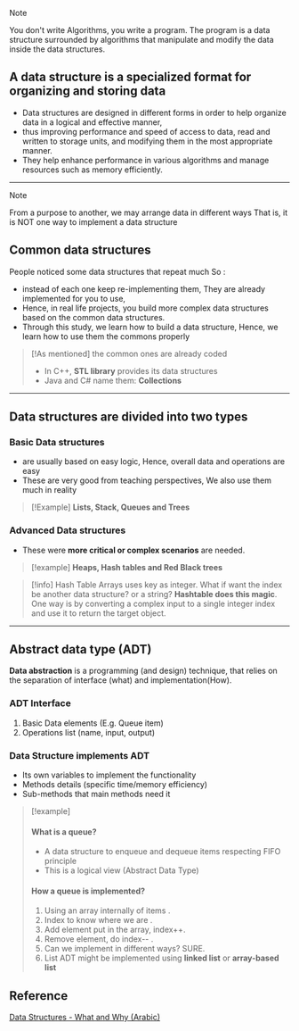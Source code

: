 
>[!Note]
>You don't write Algorithms, you write a program.
The program is a data structure surrounded by algorithms that manipulate and modify the data inside the data structures.
## A data structure is a specialized format for organizing and storing data 

- Data structures are designed in different forms in order to help organize data in a logical and effective manner, 
- thus improving performance and speed of access to data, read and written to storage units, and modifying them in the most appropriate manner. 
- They help enhance performance in various algorithms and manage resources such as memory efficiently.

---

> [!Note]
> From a purpose to another, we may arrange data in different ways 
> That is, it is NOT one way to implement a data structure

## Common data structures
People noticed some data structures that repeat much So :
- instead of each one keep re-implementing them, They are already implemented for you to use,
- Hence, in real life projects, you build more complex data structures based on the common data structures.
- Through this study, we learn how to build a data structure, Hence, we learn how to use them the commons properly

> [!As mentioned]
> the common ones are already coded
> - In C++, **STL library** provides its data structures 
> - Java and C# name them: **Collections** 

--- 
## Data structures are divided into two types

### Basic Data structures

- are usually based on easy logic, Hence, overall data and operations are easy  
- These are very good from teaching perspectives, We also use them much in reality
>[!Example]
> **Lists, Stack, Queues and Trees**

### Advanced Data structures

- These were **more critical or complex scenarios** are needed.
>[!example]
> **Heaps, Hash tables and Red Black trees**

>[!info] Hash Table
>Arrays uses key as integer. What if want the index be another data structure? or a string? **Hashtable does this magic**. One way is by converting a complex input to a single integer index and use it to return the target object.

---- 
## Abstract data type (ADT)

**Data abstraction** is a programming (and design) technique, that relies on the separation of interface (what) and implementation(How).

### ADT Interface 
1. Basic Data elements (E.g. Queue item) 
2. Operations list (name, input, output)
### Data Structure implements ADT
- Its own variables to implement the functionality 
- Methods details (specific time/memory efficiency) 
- Sub-methods that main methods need it

>[!example]
>#### What is a queue? 
>- A data structure to enqueue and dequeue items respecting FIFO principle 
>- This is a logical view (Abstract Data Type) 
>
>#### How a queue is implemented? 
>1. Using an array internally of items .
>2. Index to know where we are .
>3. Add element put in the array, index++. 
>4. Remove element, do index-- .
>5. Can we implement in different ways? SURE.
>6. List ADT might be implemented using **linked list** or **array-based list**

## Reference
[Data Structures - What and Why (Arabic)](https://www.youtube.com/watch?v=N-vU8VZ5ukA&list=PLPt2dINI2MIZX2EtY81WI-lDkvhKziLKM&index=1)
